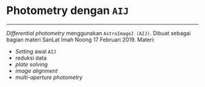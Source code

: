 # Photometry dengan `AIJ`
---

_Differential photometry_ menggunakan `AstroImageJ (AIJ)`. Dibuat sebagai bagian materi SanLat Imah Noong 17 Februari 2019.
Materi:
- _Setting_ awal `AIJ`
- reduksi data
- _plate solving_
- _image alignment_
-  _multi-aperture photometry_